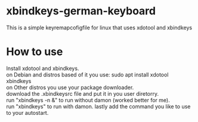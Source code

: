 # xbindkeys-german-keyboard
This is a simple keyremapcofigfile for linux that uses xdotool and xbindkeys

# How to use
Install xdotool and xbindkeys.     
on Debian and distros based of it you use: sudo apt install xdotool xbindkeys         
on Other distros you use your package downloader.         
download the .xbindkeysrc file and put it in you user diretorry.        
run "xbindkeys -n &"  to run without damon (worked better for me).       
run "xbindkeys"  to run with damon.
lastly add the command you like to use to your autostart.     
